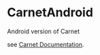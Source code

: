 # CarnetAndroid

Android version of Carnet

see [Carnet Documentation](../../../CarnetDocumentation).
